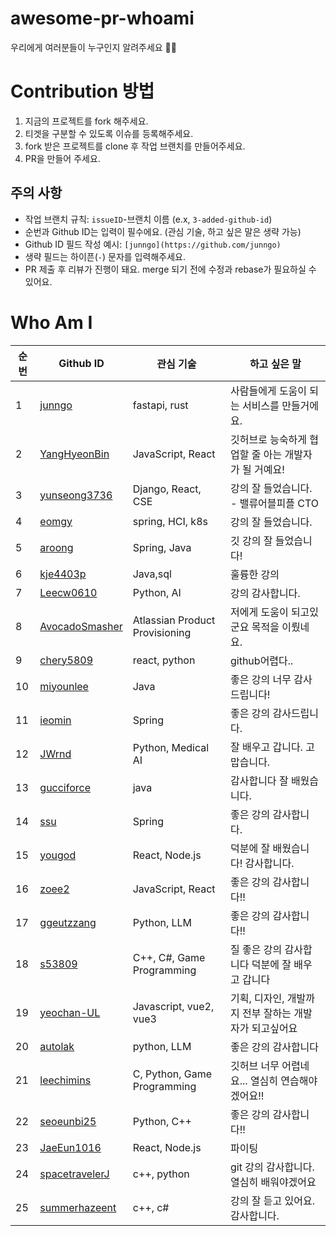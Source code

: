 # awesome-pr-whoami

우리에게 여러분들이 누구인지 알려주세요 🙌🙌

# Contribution 방법

1. 지금의 프로젝트를 fork 해주세요.
2. 티겟을 구분할 수 있도록 이슈를 등록해주세요.
3. fork 받은 프로젝트를 clone 후 작업 브랜치를 만들어주세요.
4. PR을 만들어 주세요.

## 주의 사항

- 작업 브랜치 규칙: `issueID`-브랜치 이름 (e.x, `3-added-github-id`)
- 순번과 Github ID는 입력이 필수에요. (관심 기술, 하고 싶은 말은 생략 가능)
- Github ID 필드 작성 예시: `[junngo](https://github.com/junngo)`
- 생략 필드는 하이픈(`-`) 문자를 입력해주세요.
- PR 제출 후 리뷰가 진행이 돼요. merge 되기 전에 수정과 rebase가 필요하실 수 있어요.

# Who Am I

| 순번 | Github ID                                           | 관심 기술                      | 하고 싶은 말                                         |
| ---- | --------------------------------------------------- | ------------------------------ | ---------------------------------------------------- |
| 1    | [junngo](https://github.com/junngo)                 | fastapi, rust                  | 사람들에게 도움이 되는 서비스를 만들거에요.          |
| 2    | [YangHyeonBin](https://github.com/YangHyeonBin)     | JavaScript, React              | 깃허브로 능숙하게 협업할 줄 아는 개발자가 될 거예요! |
| 3    | [yunseong3736](https://github.com/yunseong3736)     | Django, React, CSE             | 강의 잘 들었습니다. - 밸류어블피플 CTO               |
| 4    | [eomgy](https://github.com/eomgy)                   | spring, HCI, k8s               | 강의 잘 들었습니다.                                  |
| 5    | [aroong](https://github.com/Aroong)                 | Spring, Java                   | 깃 강의 잘 들었습니다!                               |
| 6    | [kje4403p](https://github.com/kje4403p)             | Java,sql                       | 훌륭한 강의                                          |
| 7    | [Leecw0610](https://github.com/Leecw0610)           | Python, AI                     | 강의 감사합니다.                                     |
| 8    | [AvocadoSmasher](https://github.com/avocadosmasher) | Atlassian Product Provisioning | 저에게 도움이 되고있군요 목적을 이뤘네요.            |
| 9    | [chery5809](https://github.com/chaerin-kim)         | react, python                  | github어렵다..                                       |
| 10   | [miyounlee](https://github.com/miyounlee)           | Java                           | 좋은 강의 너무 감사드립니다!                         |
| 11   | [ieomin](https://github.com/ieomin)                 | Spring                         | 좋은 강의 감사드립니다.                              |
| 12   | [JWrnd](https://github.com/JWrnd)                   | Python, Medical AI             | 잘 배우고 갑니다. 고맙습니다.                        |
| 13   | [gucciforce](https://github.com/gucciforce)         | java                           | 감사합니다 잘 배웠습니다.                            |
| 14   | [ssu](https://github.com/ssu)                       | Spring                         | 좋은 강의 감사합니다.                                |
| 15   | [yougod](https://github.com/yousincha)              | React, Node.js                 | 덕분에 잘 배웠습니다! 감사합니다.                    |
| 16   | [zoee2](https://github.com/zoee2     )              | JavaScript, React              | 좋은 강의 감사합니다!!                               |
| 17   | [ggeutzzang](https://github.com/ggeutzzang)         | Python, LLM                    | 좋은 강의 감사합니다!!                               |
| 18   | [s53809](https://github.com/s53809)                 | C++, C#, Game Programming      | 질 좋은 강의 감사합니다 덕분에 잘 배우고 갑니다        |
| 19   | [yeochan-UL](https://github.com/yeochan-UL)         | Javascript, vue2, vue3         | 기획, 디자인, 개발까지 전부 잘하는 개발자가 되고싶어요 |
| 20   | [autolak](https://github.com/autolak)               | python, LLM                    | 좋은 강의 감사합니다 |
| 21   | [leechimins](https://github.com/leechimins)         | C, Python, Game Programming    | 깃허브 너무 어렵네요... 열심히 연습해야겠어요!!      |
| 22   | [seoeunbi25](https://github.com/seoeunbi25)         | Python, C++                    | 좋은 강의 감사합니다!! 
| 23   | [JaeEun1016](https://github.com/JaeEun1016)           | React, Node.js                 | 파이팅
| 24   | [spacetravelerJ](https://github.com/spacetravelerJ) | c++, python                    | git 강의 감사합니다. 열심히 배워야겠어요             |
| 25   | [summerhazeent](https://github.com/summerhazeent)   | c++, c#                 | 강의 잘 듣고 있어요. 감사합니다.        |